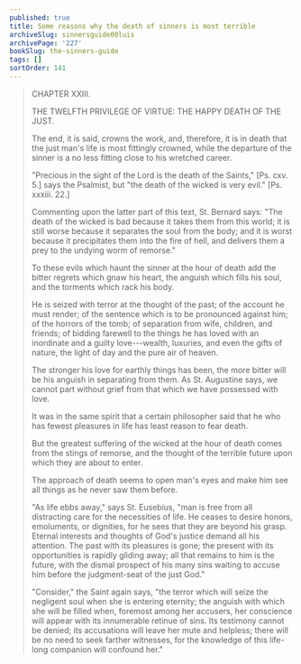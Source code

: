 ```yaml
---
published: true
title: Some reasons why the death of sinners is most terrible
archiveSlug: sinnersguide00luis
archivePage: '227'
bookSlug: the-sinners-guide
tags: []
sortOrder: 141
---
```


> CHAPTER XXIII.
>
> THE TWELFTH PRIVILEGE OF VIRTUE: THE HAPPY DEATH OF THE JUST.
>
> The end, it is said, crowns the work, and, therefore, it is in death that the just man's life is most fittingly crowned, while the departure of the sinner is a no less fitting close to his wretched career.
>
> "Precious in the sight of the Lord is the death of the Saints," [Ps. cxv. 5.] says the Psalmist, but "the death of the wicked is very evil." [Ps. xxxiii. 22.]
>
> Commenting upon the latter part of this text, St. Bernard says: "The death of the wicked is bad because it takes them from this world; it is still worse because it separates the soul from the body; and it is worst because it precipitates them into the fire of hell, and delivers them a prey to the undying worm of remorse."
>
> To these evils which haunt the sinner at the hour of death add the bitter regrets which gnaw his heart, the anguish which fills his soul, and the torments which rack his body.
>
> He is seized with terror at the thought of the past; of the account he must render; of the sentence which is to be pronounced against him; of the horrors of the tomb; of separation from wife, children, and friends; of bidding farewell to the things he has loved with an inordinate and a guilty love---wealth, luxuries, and even the gifts of nature, the light of day and the pure air of heaven.
>
> The stronger his love for earthly things has been, the more bitter will be his anguish in separating from them. As St. Augustine says, we cannot part without grief from that which we have possessed with love.
>
> It was in the same spirit that a certain philosopher said that he who has fewest pleasures in life has least reason to fear death.
>
> But the greatest suffering of the wicked at the hour of death comes from the stings of remorse, and the thought of the terrible future upon which they are about to enter.
>
> The approach of death seems to open man's eyes and make him see all things as he never saw them before.
>
> "As life ebbs away," says St. Eusebius, "man is free from all distracting care for the necessities of life. He ceases to desire honors, emoluments, or dignities, for he sees that they are beyond his grasp. Eternal interests and thoughts of God's justice demand all his attention. The past with its pleasures is gone; the present with its opportunities is rapidly gliding away; all that remains to him is the future, with the dismal prospect of his many sins waiting to accuse him before the judgment-seat of the just God."
>
> "Consider," the Saint again says, "the terror which will seize the negligent soul when she is entering eternity; the anguish with which she will be filled when, foremost among her accusers, her conscience will appear with its innumerable retinue of sins. Its testimony cannot be denied; its accusations will leave her mute and helpless; there will be no need to seek farther witnesses, for the knowledge of this life-long companion will confound her."
